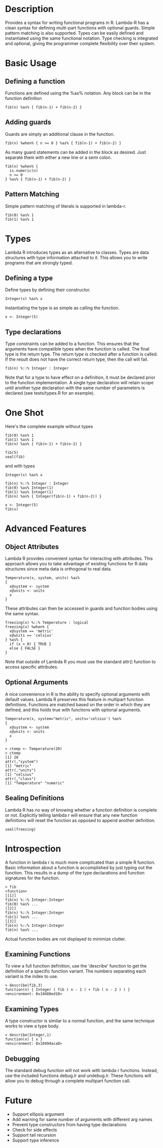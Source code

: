 Description
===========
Provides a syntax for writing functional programs in R. Lambda-R has a clean
syntax for defining multi-part functions with optional guards. Simple pattern
matching is also supported. Types can be
easily defined and instantiated using the same functional notation. Type 
checking is integrated and optional, giving the programmer complete flexibility
over their system.

Basic Usage
===========
Defining a function
-------------------
Functions are defined using the %as% notation. Any block can be in the 
function definition

    fib(n) %as% { fib(n-1) + fib(n-2) }

Adding guards
-------------
Guards are simply an additional clause in the function.

    fib(n) %when% { n >= 0 } %as% { fib(n-1) + fib(n-2) }

As many guard statements can be added in the block as desired. Just separate
them with either a new line or a semi colon.

    fib(n) %when% {
      is.numeric(n)
      n >= 0
    } %as% { fib(n-1) + fib(n-2) }

Pattern Matching
----------------
Simple pattern matching of literals is supported in lambda-r.

    fib(0) %as% 1
    fib(1) %as% 1


Types
=====
Lambda R introduces types as an alternative to classes. Types are data 
structures with type information attached to it. This allows you to write
programs that are strongly typed.

Defining a type
---------------
Define types by defining their constructor.

    Integer(x) %as% x

Instantiating the type is as simple as calling the function.

    x <- Integer(5)

Type declarations
-----------------
Type constraints can be added to a function. This ensures that the arguments
have compatible types when the function is called. The final type is the
return type. The return type is checked after a function is called. If the 
result does not have the correct return type, then the call will fail.

    fib(n) %::% Integer : Integer

Note that for a type to have effect on a definition, it must be declared prior
to the function implementation. A single type declaration will retain scope
until another type declaration with the same number of parameters is declared
(see tests/types.R for an example).

One Shot
========
Here's the complete example without types

    fib(0) %as% 1
    fib(1) %as% 1
    fib(n) %as% { fib(n-1) + fib(n-2) }

    fib(5)
    seal(fib)

and with types

    Integer(x) %as% x
     
    fib(n) %::% Integer : Integer
    fib(0) %as% Integer(1)
    fib(1) %as% Integer(1)
    fib(n) %as% { Integer(fib(n-1) + fib(n-2)) }

    x <- Integer(5)
    fib(x)

Advanced Features
=================

Object Attributes
-----------------
Lambda R provides convenient syntax for interacting with attributes. This
approach allows you to take advantage of existing functions for R data 
structures since meta data is orthogonal to real data.

    Temperature(x, system, units) %as%
    {
      x@system <- system
      x@units <- units
      x
    }

These attributes can then be accessed in guards and function bodies using the
same syntax.

    freezing(x) %::% Temperature : logical
    freezing(x) %when% {
      x@system == 'metric'
      x@units == 'celsius'
    } %as% {
      if (x < 0) { TRUE }
      else { FALSE }
    }
 

Note that outside of Lambda R you must use the standard attr() function to 
access specific attributes.

Optional Arguments
------------------
A nice convenience in R is the ability to specify optional arguments with
default values. Lambda R preserves this feature in multipart function 
definitions. Functions are matched based on the order in which they are 
defined, and this holds true with functions with optional arguments.

    Temperature(x, system="metric", units='celsius') %as%
    {
      x@system <- system
      x@units <- units
      x
    }

    > ctemp <- Temperature(20)
    > ctemp
    [1] 20
    attr(,"system")
    [1] "metric"
    attr(,"units")
    [1] "celsius"
    attr(,"class")
    [1] "Temperature" "numeric"

Sealing Definitions
-------------------
Lambda R has no way of knowing whether a function definition is complete or not.
Explicitly telling lambda r will ensure that any new function definitions will
reset the function as opposed to append another definition.

    seal(freezing)

Introspection
=============
A function in lambda r is much more complicated than a simple R function. Basic
information about a function is accomplished by just typing out the function.
This results in a dump of the type declarations and function signatures for the
function.

    > fib
    <function>
    [[1]]
    fib(n) %::% Integer:Integer 
    fib(0) %as% ...
    [[2]]
    fib(n) %::% Integer:Integer 
    fib(1) %as% ...
    [[3]]
    fib(n) %::% Integer:Integer 
    fib(n) %as% ...

Actual function bodies are not displayed to minimize clutter. 

Examining Functions
-------------------
To view a full function definition, use the 'describe' function to get the
definition of a specific function variant. The numbers separating each variant
is the index to use.

    > describe(fib,3)
    function(n) { Integer ( fib ( n - 1 ) + fib ( n - 2 ) ) }
    <environment: 0x10488ed10>

Examining Types
---------------
A type constructor is similar to a normal function, and the same technique works
to view a type body.

    > describe(Integer,1)
    function(x) { x }
    <environment: 0x10494aca8>

Debugging
---------
The standard debug function will not work with lambda r functions. Instead, use
the included functions debug.lr and undebug.lr. These functions will allow you
to debug through a complete multipart function call.


Future
======
+ Support ellipsis argument
+ Add warning for same number of arguments with different arg names
+ Prevent type constructors from having type declarations
+ Check for side effects
+ Support tail recursion
+ Support type inference
